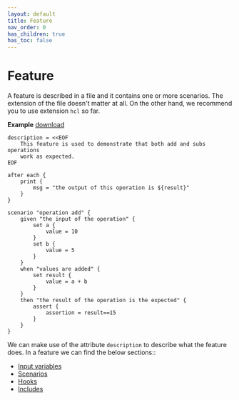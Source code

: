 ```yaml
---
layout: default
title: Feature
nav_order: 0
has_children: true
has_toc: false
---
```

<link rel="stylesheet" href="../../../assets/css/custom.css">

# Feature

A feature is described in a file and it contains one or more scenarios. The extension of the file doesn't matter at all. On the other hand,  we recommend you to use extension `hcl` so far. 

**Example** [download](https://raw.githubusercontent.com/wesovilabs/orion-examples/master/site/feature001.hcl)
```hcl
description = <<EOF
    This feature is used to demonstrate that both add and subs operations 
    work as expected.
EOF

after each {
    print {
        msg = "the output of this operation is ${result}"
    }
}

scenario "operation add" {
    given "the input of the operation" {
        set a {
            value = 10
        }    
        set b {
            value = 5
        }
    }
    when "values are added" {
        set result {
            value = a + b 
        }
    } 
    then "the result of the operation is the expected" {
        assert {
            assertion = result==15
        }
    }
}
```

We can make use of the attribute `description` to describe what the feature does. 
In a feature we can find the below sections::

- [Input variables](../variables)
- [Scenarios](../scenarios)
- [Hooks](../hooks)
- [Includes](../includes)

